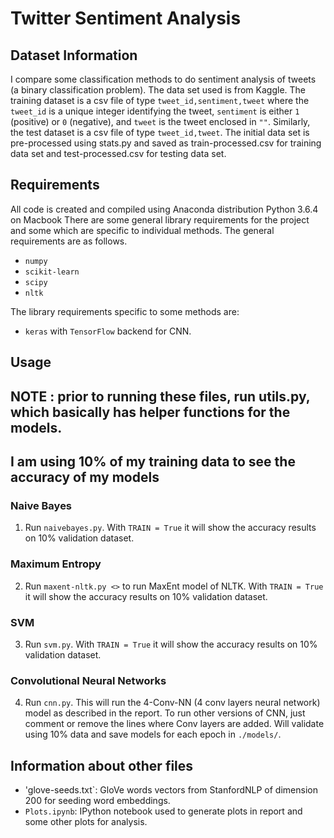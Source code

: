 # Twitter Sentiment Analysis

## Dataset Information

I compare some classification methods to do sentiment analysis of tweets (a binary classification problem). The data set used is from Kaggle. The training dataset is a csv file of type `tweet_id,sentiment,tweet` where the `tweet_id` is a unique integer identifying the tweet, `sentiment` is either `1` (positive) or `0` (negative), and `tweet` is the tweet enclosed in `""`. Similarly, the test dataset is a csv file of type `tweet_id,tweet`.
The initial data set is pre-processed using stats.py and saved as train-processed.csv for training data set and test-processed.csv for testing data set.


## Requirements
All code is created and compiled using Anaconda distribution Python 3.6.4 on Macbook
There are some general library requirements for the project and some which are specific to individual methods. The general requirements are as follows.  
* `numpy`
* `scikit-learn`
* `scipy`
* `nltk`

The library requirements specific to some methods are:
* `keras` with `TensorFlow` backend for CNN.


## Usage
## NOTE : prior to running these files, run utils.py, which basically has helper  functions for the models.
## I am using 10% of my training data to see the accuracy of my models

### Naive Bayes
1. Run `naivebayes.py`. With `TRAIN = True` it will show the accuracy results on 10% validation dataset.

### Maximum Entropy
2. Run `maxent-nltk.py <>` to run MaxEnt model of NLTK. With `TRAIN = True` it will show the accuracy results on 10% validation dataset.

### SVM
3. Run `svm.py`. With `TRAIN = True` it will show the accuracy results on 10% validation dataset.

### Convolutional Neural Networks
4. Run `cnn.py`. This will run the 4-Conv-NN (4 conv layers neural network) model as described in the report. To run other versions of CNN, just comment or remove the lines where Conv layers are added. Will validate using 10% data and save models for each epoch in `./models/`.


## Information about other files

* 'glove-seeds.txt`: GloVe words vectors from StanfordNLP of dimension 200 for seeding word embeddings.
* `Plots.ipynb`: IPython notebook used to generate plots in report and some other plots for analysis.
